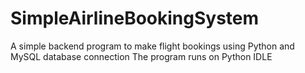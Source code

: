 # SimpleAirlineBookingSystem
A simple backend program to make flight bookings using Python and MySQL database connection 
The program runs on Python IDLE
